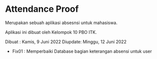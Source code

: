# Attendance Proof
Merupakan sebuah aplikasi absesnsi untuk mahasiswa.

Aplikasi ini dibuat oleh Kelompok 10 PBO ITK.

Dibuat  : Kamis, 9 Juni 2022
Diupdate: Minggu, 12 Juni 2022

+ Fix01 : Memperbaiki Database bagian keterangan absensi untuk user